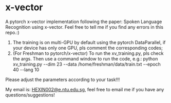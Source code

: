 # x-vector
A pytorch x-vector implementation following the paper:
Spoken Language Recognition using x-vector. 
Feel free to tell me if you find any errors in this repo.:)

1. The training is on multi-GPU by default using the pytorch DataParallel, if your device has only one GPU, pls comment the corresponding codes;
2. (For Freshman to pytorch/x-vector) To run the xv_training.py, pls check the args. Then use a command window to run the code, e.g.: python xv_training.py --dim 23 --data /home/freshman/data/train.txt --epoch 40 --lang 10

Please adjust the parameters according to your task!!!

My email is: HEXIN002@e.ntu.edu.sg, feel free to email me if you have any questions/suggestions!
